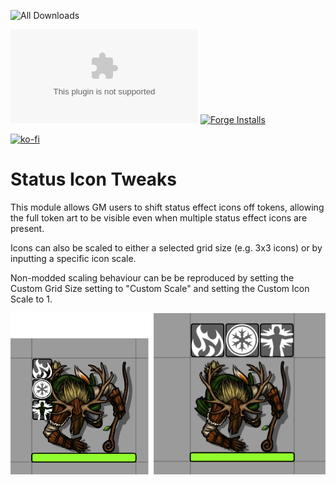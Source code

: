 ![All Downloads](https://img.shields.io/github/downloads/jessev14/status-icon-tweaks/total?style=for-the-badge)

![Latest Release Download Count](https://img.shields.io/github/downloads/jessev14/status-icon-tweaks/latest/SIT.zip)
[![Forge Installs](https://img.shields.io/badge/dynamic/json?label=Forge%20Installs&query=package.installs&suffix=%25&url=https%3A%2F%2Fforge-vtt.com%2Fapi%2Fbazaar%2Fpackage%2Fstatus-icon-tweaks&colorB=4aa94a)](https://forge-vtt.com/bazaar#package=status-icon-tweaks)

[![ko-fi](https://ko-fi.com/img/githubbutton_sm.svg)](https://ko-fi.com/jessev14)

# Status Icon Tweaks

 This module allows GM users to shift status effect icons off tokens, allowing the full token art to be visible even when multiple status effect icons are present.

 Icons can also be scaled to either a selected grid size (e.g. 3x3 icons) or by inputting a specific icon scale.
 
 Non-modded scaling behaviour can be be reproduced by setting the Custom Grid Size setting to "Custom Scale" and setting the Custom Icon Scale to 1.

<img src="/img/status-icon-tweaks.png">